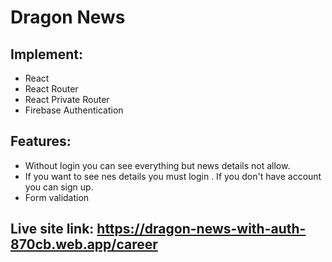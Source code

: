 # Dragon News

## Implement: 
- React
- React Router
- React Private Router
- Firebase Authentication

## Features:
- Without login you can see everything but news details not allow.
- If you want to see nes details you must login . If you don't have account you can sign up.
- Form validation

## Live site link: https://dragon-news-with-auth-870cb.web.app/career



